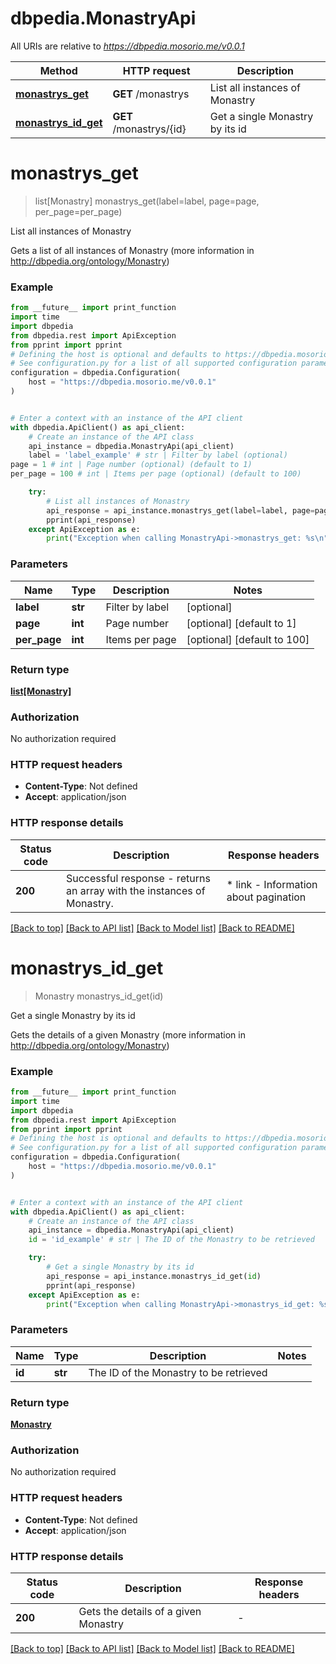 # dbpedia.MonastryApi

All URIs are relative to *https://dbpedia.mosorio.me/v0.0.1*

Method | HTTP request | Description
------------- | ------------- | -------------
[**monastrys_get**](MonastryApi.md#monastrys_get) | **GET** /monastrys | List all instances of Monastry
[**monastrys_id_get**](MonastryApi.md#monastrys_id_get) | **GET** /monastrys/{id} | Get a single Monastry by its id


# **monastrys_get**
> list[Monastry] monastrys_get(label=label, page=page, per_page=per_page)

List all instances of Monastry

Gets a list of all instances of Monastry (more information in http://dbpedia.org/ontology/Monastry)

### Example

```python
from __future__ import print_function
import time
import dbpedia
from dbpedia.rest import ApiException
from pprint import pprint
# Defining the host is optional and defaults to https://dbpedia.mosorio.me/v0.0.1
# See configuration.py for a list of all supported configuration parameters.
configuration = dbpedia.Configuration(
    host = "https://dbpedia.mosorio.me/v0.0.1"
)


# Enter a context with an instance of the API client
with dbpedia.ApiClient() as api_client:
    # Create an instance of the API class
    api_instance = dbpedia.MonastryApi(api_client)
    label = 'label_example' # str | Filter by label (optional)
page = 1 # int | Page number (optional) (default to 1)
per_page = 100 # int | Items per page (optional) (default to 100)

    try:
        # List all instances of Monastry
        api_response = api_instance.monastrys_get(label=label, page=page, per_page=per_page)
        pprint(api_response)
    except ApiException as e:
        print("Exception when calling MonastryApi->monastrys_get: %s\n" % e)
```

### Parameters

Name | Type | Description  | Notes
------------- | ------------- | ------------- | -------------
 **label** | **str**| Filter by label | [optional] 
 **page** | **int**| Page number | [optional] [default to 1]
 **per_page** | **int**| Items per page | [optional] [default to 100]

### Return type

[**list[Monastry]**](Monastry.md)

### Authorization

No authorization required

### HTTP request headers

 - **Content-Type**: Not defined
 - **Accept**: application/json

### HTTP response details
| Status code | Description | Response headers |
|-------------|-------------|------------------|
**200** | Successful response - returns an array with the instances of Monastry. |  * link - Information about pagination <br>  |

[[Back to top]](#) [[Back to API list]](../README.md#documentation-for-api-endpoints) [[Back to Model list]](../README.md#documentation-for-models) [[Back to README]](../README.md)

# **monastrys_id_get**
> Monastry monastrys_id_get(id)

Get a single Monastry by its id

Gets the details of a given Monastry (more information in http://dbpedia.org/ontology/Monastry)

### Example

```python
from __future__ import print_function
import time
import dbpedia
from dbpedia.rest import ApiException
from pprint import pprint
# Defining the host is optional and defaults to https://dbpedia.mosorio.me/v0.0.1
# See configuration.py for a list of all supported configuration parameters.
configuration = dbpedia.Configuration(
    host = "https://dbpedia.mosorio.me/v0.0.1"
)


# Enter a context with an instance of the API client
with dbpedia.ApiClient() as api_client:
    # Create an instance of the API class
    api_instance = dbpedia.MonastryApi(api_client)
    id = 'id_example' # str | The ID of the Monastry to be retrieved

    try:
        # Get a single Monastry by its id
        api_response = api_instance.monastrys_id_get(id)
        pprint(api_response)
    except ApiException as e:
        print("Exception when calling MonastryApi->monastrys_id_get: %s\n" % e)
```

### Parameters

Name | Type | Description  | Notes
------------- | ------------- | ------------- | -------------
 **id** | **str**| The ID of the Monastry to be retrieved | 

### Return type

[**Monastry**](Monastry.md)

### Authorization

No authorization required

### HTTP request headers

 - **Content-Type**: Not defined
 - **Accept**: application/json

### HTTP response details
| Status code | Description | Response headers |
|-------------|-------------|------------------|
**200** | Gets the details of a given Monastry |  -  |

[[Back to top]](#) [[Back to API list]](../README.md#documentation-for-api-endpoints) [[Back to Model list]](../README.md#documentation-for-models) [[Back to README]](../README.md)

